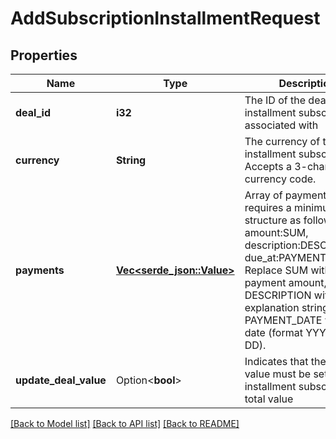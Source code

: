 # AddSubscriptionInstallmentRequest

## Properties

Name | Type | Description | Notes
------------ | ------------- | ------------- | -------------
**deal_id** | **i32** | The ID of the deal this installment subscription is associated with | 
**currency** | **String** | The currency of the installment subscription. Accepts a 3-character currency code. | 
**payments** | [**Vec<serde_json::Value>**](serde_json::Value.md) | Array of payments. It requires a minimum structure as follows: [{ amount:SUM, description:DESCRIPTION, due_at:PAYMENT_DATE }]. Replace SUM with a payment amount, DESCRIPTION with an explanation string, PAYMENT_DATE with a date (format YYYY-MM-DD). | 
**update_deal_value** | Option<**bool**> | Indicates that the deal value must be set to the installment subscription's total value | [optional]

[[Back to Model list]](../README.md#documentation-for-models) [[Back to API list]](../README.md#documentation-for-api-endpoints) [[Back to README]](../README.md)


